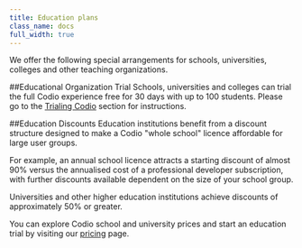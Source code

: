 ```yaml
---
title: Education plans
class_name: docs
full_width: true
---
```


We offer the following special arrangements for schools, universities, colleges and other teaching organizations.

##Educational Organization Trial
Schools, universities and colleges can trial the full Codio experience free for 30 days with up to 100 students. Please go to the [Trialing Codio](/docs/teacher/trial/) section for instructions.

##Education Discounts
Education institutions benefit from a discount structure designed to make a Codio "whole school" licence affordable for large user groups.

For example, an annual school licence attracts a starting discount of almost 90% versus the annualised cost of a professional developer subscription, with further discounts available dependent on the size of your school group.

Universities and other higher education institutions achieve discounts of approximately 50% or greater.

You can explore Codio school and university prices and start an education trial by visiting our [pricing](/pricing) page.


